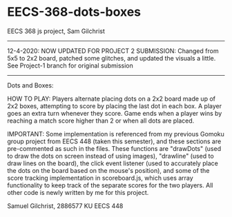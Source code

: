 # EECS-368-dots-boxes
EECS 368 js project, Sam Gilchrist 

***
12-4-2020: NOW UPDATED FOR PROJECT 2 SUBMISSION: Changed from 5x5 to 2x2 board, patched some glitches, and updated the visuals a little.
See Project-1 branch for original submission
***


Dots and Boxes:


HOW TO PLAY: 
Players alternate placing dots on a 2x2 board made up of 2x2 boxes, attempting to score by placing the last dot in each box. A player goes an extra turn whenever they score. Game ends when a player wins by reaching a match score higher than 2 or when all dots are placed.


IMPORTANT:
Some implementation is referenced from my previous Gomoku group project from EECS 448 (taken this semester), and these sections are pre-commented as such in the files. These functions are "drawDots" (used to draw the dots on screen instead of using images), "drawline" (used to draw lines on the board), the click event listener (used to accurately place the dots on the board based on the mouse's position), and some of the score tracking implementation in scoreboard.js, which uses array functionality to keep track of the separate scores for the two players. All other code is newly written by me for this project. 

Samuel Gilchrist, 2886577
KU EECS 448
